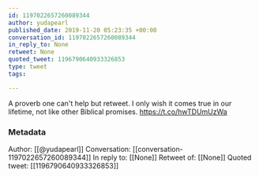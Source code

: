 ```yaml
---
id: 1197022657260089344
author: yudapearl
published_date: 2019-11-20 05:23:35 +00:00
conversation_id: 1197022657260089344
in_reply_to: None
retweet: None
quoted_tweet: 1196790640933326853
type: tweet
tags:

---
```


A proverb one can't help but retweet. I only wish it comes true in our lifetime, not like other Biblical promises. https://t.co/hwTDUmUzWa

### Metadata

Author: [[@yudapearl]]
Conversation: [[conversation-1197022657260089344]]
In reply to: [[None]]
Retweet of: [[None]]
Quoted tweet: [[1196790640933326853]]
